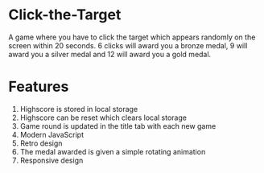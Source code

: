 # Click-the-Target
A game where you have to click the target which appears randomly on the screen within 20 seconds. 6 clicks will award you a bronze medal, 9 will award you a silver medal and 12 will award you a gold medal.

# Features
1. Highscore is stored in local storage
2. Highscore can be reset which clears local storage
3. Game round is updated in the title tab with each new game
4. Modern JavaScript
5. Retro design
6. The medal awarded is given a simple rotating animation
7. Responsive design
